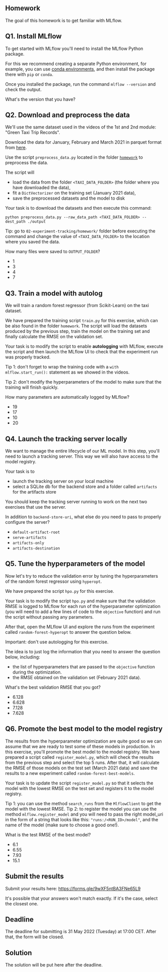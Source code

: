 ## Homework

The goal of this homework is to get familiar with MLflow.


## Q1. Install MLflow

To get started with MLflow you'll need to install the MLflow Python package.

For this we recommend creating a separate Python environment, for example, you can use [conda environments](https://docs.conda.io/projects/conda/en/latest/user-guide/getting-started.html#managing-envs), and then install the package there with `pip` or `conda`.

Once you installed the package, run the command `mlflow --version` and check the output.

What's the version that you have?


## Q2. Download and preprocess the data

We'll use the same dataset used in the videos of the 1st and 2nd module: "Green Taxi Trip Records".

Download the data for January, February and March 2021 in parquet format from [here](https://www1.nyc.gov/site/tlc/about/tlc-trip-record-data.page).

Use the script `preprocess_data.py` located in the folder [`homework`](https://github.com/DataTalksClub/mlops-zoomcamp/tree/main/02-experiment-tracking/homework) to preprocess the data.

The script will

- load the data from the folder `<TAXI_DATA_FOLDER>` (the folder where you have downloaded the data),
- fit a `DictVectorizer` on the training set (January 2021 data),
- save the preprocessed datasets and the model to disk

Your task is to download the datasets and then execute this command:

```
python preprocess_data.py --raw_data_path <TAXI_DATA_FOLDER> --dest_path ./output
```

Tip: go to `02-experiment-tracking/homework/` folder before executing the command and change the value of `<TAXI_DATA_FOLDER>` to the location where you saved the data.

How many files were saved to `OUTPUT_FOLDER`?

* 1
* 3
* 4
* 7


## Q3. Train a model with autolog

We will train a random forest regressor (from Scikit-Learn) on the taxi dataset.

We have prepared the training script `train.py` for this exercise, which can be also found in the folder `homework`. The script will load the datasets produced by the previous step, train the model on the training set and finally calculate the RMSE on the validation set.

Your task is to modify the script to enable **autologging** with MLflow, execute the script and then launch the MLflow UI to check that the experiment run was properly tracked. 

Tip 1: don't forget to wrap the training code with a `with mlflow.start_run():` statement as we showed in the videos.

Tip 2: don't modify the hyperparameters of the model to make sure that the training will finish quickly.

How many parameters are automatically logged by MLflow?

* 19
* 17
* 10
* 20


## Q4. Launch the tracking server locally

We want to manage the entire lifecycle of our ML model. In this step, you'll need to launch a tracking server. This way we will also have access to the model registry. 

Your task is to

* launch the tracking server on your local machine
* select a SQLite db for the backend store and a folder called `artifacts` for the artifacts store

You should keep the tracking server running to work on the next two exercises that use the server.

In addition to `backend-store-uri`, what else do you need to pass to properly configure the server?

* `default-artifact-root`
* `serve-artifacts`
* `artifacts-only`
* `artifacts-destination`


## Q5. Tune the hyperparameters of the model

Now let's try to reduce the validation error by tuning the hyperparameters of the random forest regressor using `hyperopt`.

We have prepared the script `hpo.py` for this exercise. 

Your task is to modify the script `hpo.py` and make sure that the validation RMSE is logged to MLflow for each run of the hyperparameter optimization (you will need to add a few lines of code to the `objective` function) and run the script without passing any parameters.

After that, open the MLflow UI and explore the runs from the experiment called `random-forest-hyperopt` to answer the question below.

Important: don't use autologging for this exercise.

The idea is to just log the information that you need to answer the question below, including:

* the list of hyperparameters that are passed to the `objective` function during the optimization.
* the RMSE obtained on the validation set (February 2021 data).

What's the best validation RMSE that you got?

* 6.128
* 6.628
* 7.128
* 7.628


## Q6. Promote the best model to the model registry

The results from the hyperparameter optimization are quite good so we can assume that we are ready to test some of these models in production. In this exercise, you'll promote the best model to the model registry. We have prepared a script called `register_model.py`, which will check the results from the previous step and select the top 5 runs. After that, it will calculate the RMSE of those models on the test set (March 2021 data) and save the results to a new experiment called `random-forest-best-models`.

Your task is to update the script `register_model.py` so that it selects the model with the lowest RMSE on the test set and registers it to the model registry.

Tip 1: you can use the method `search_runs` from the `MlflowClient` to get the model with the lowest RMSE.
Tip 2: to register the model you can use the method `mlflow.register_model` and you will need to pass the right model_uri in the form of a string that looks like this: `"runs:/<RUN_ID>/model"`, and the name of the model (make sure to choose a good one!).

What is the test RMSE of the best model?

* 6.1
* 6.55
* 7.93
* 15.1


## Submit the results

Submit your results here: https://forms.gle/9wXF5ntBA3FNe65L9

It's possible that your answers won't match exactly. If it's the case, select the closest one.


## Deadline

The deadline for submitting is 31 May 2022 (Tuesday) at 17:00 CET. After that, the form will be closed.


## Solution

The solution will be put here after the deadline.
